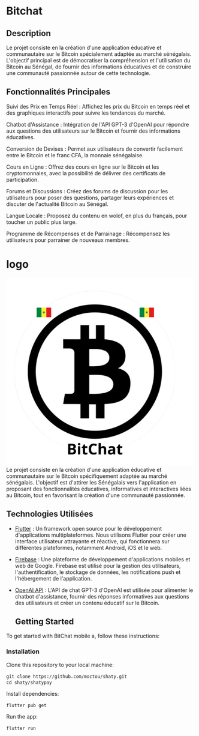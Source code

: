 

# Bitchat


## Description
Le projet consiste en la création d'une application éducative et communautaire sur le Bitcoin spécialement adaptée au marché sénégalais. L'objectif principal est de démocratiser la compréhension et l'utilisation du Bitcoin au Sénégal, de fournir des informations éducatives et de construire une communauté passionnée autour de cette technologie.

## Fonctionnalités Principales
Suivi des Prix en Temps Réel : Affichez les prix du Bitcoin en temps réel et des graphiques interactifs pour suivre les tendances du marché.

Chatbot d'Assistance : Intégration de l'API GPT-3 d'OpenAI pour répondre aux questions des utilisateurs sur le Bitcoin et fournir des informations éducatives.

Conversion de Devises : Permet aux utilisateurs de convertir facilement entre le Bitcoin et le franc CFA, la monnaie sénégalaise.

Cours en Ligne : Offrez des cours en ligne sur le Bitcoin et les cryptomonnaies, avec la possibilité de délivrer des certificats de participation.

Forums et Discussions : Créez des forums de discussion pour les utilisateurs pour poser des questions, partager leurs expériences et discuter de l'actualité Bitcoin au Sénégal.

Langue Locale : Proposez du contenu en wolof, en plus du français, pour toucher un public plus large.

Programme de Récompenses et de Parrainage : Récompensez les utilisateurs pour parrainer de nouveaux membres.

# logo 

![logo](my_app/images/Bitcoin.png)
Le projet consiste en la création d'une application éducative et communautaire sur le Bitcoin spécifiquement adaptée au marché sénégalais. L'objectif est d'attirer les Sénégalais vers l'application en proposant des fonctionnalités éducatives, informatives et interactives liées au Bitcoin, tout en favorisant la création d'une communauté passionnée.

## Technologies Utilisées

- [Flutter](https://flutter.dev) : Un framework open source pour le développement d'applications multiplateformes. Nous utilisons Flutter pour créer une interface utilisateur attrayante et réactive, qui fonctionnera sur différentes plateformes, notamment Android, iOS et le web.

- [Firebase](https://firebase.google.com) : Une plateforme de développement d'applications mobiles et web de Google. Firebase est utilisé pour la gestion des utilisateurs, l'authentification, le stockage de données, les notifications push et l'hébergement de l'application.

- [OpenAI API](https://beta.openai.com) : L'API de chat GPT-3 d'OpenAI est utilisée pour alimenter le chatbot d'assistance, fournir des réponses informatives aux questions des utilisateurs et créer un contenu éducatif sur le Bitcoin.

  ## Getting Started

To get started with BitChat mobile a, follow these instructions:

### Installation

Clone this repository to your local machine:

```
git clone https://github.com/moctou/shaty.git
cd shaty/shatypay
```

Install dependencies:
```
flutter pub get
```
Run the app:
```
flutter run
```




